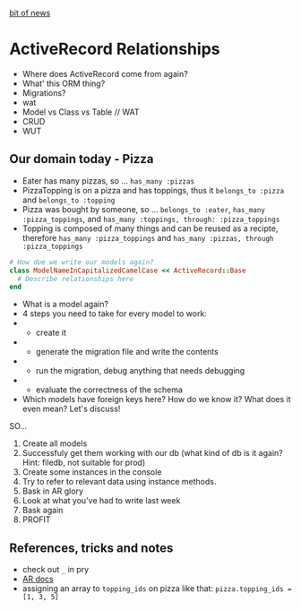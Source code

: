 [bit of news](https://www.nytimes.com/2018/09/28/technology/facebook-hack-data-breach.html)

# ActiveRecord Relationships

- Where does ActiveRecord come from again?
- What' this ORM thing?
- Migrations?
- wat
- Model vs Class vs Table // WAT
- CRUD
- WUT

## Our domain today - Pizza

- Eater has many pizzas, so ... `has_many :pizzas`
- PizzaTopping is on a pizza and has toppings, thus it `belongs_to :pizza` and `belongs_to :topping`
- Pizza was bought by someone, so ... `belongs_to :eater`, `has_many :pizza_toppings`, and `has_many :toppings, through: :pizza_toppings`
- Topping is composed of many things and can be reused as a recipte, therefore `has_many :pizza_toppings` and `has_many :pizzas, through :pizza_toppings`

```ruby
# How doe we write our models again?
class ModelNameInCapitalizedCamelCase << ActiveRecord::Base
  # Describe relationships here
end
```

- What is a model again?
- 4 steps you need to take for every model to work:
- - create it
- - generate the migration file and write the contents 
- - run the migration, debug anything that needs debugging
- - evaluate the correctness of the schema
- Which models have foreign keys here? How do we know it? What does it even mean? Let's discuss!

SO...

1. Create all models
2. Successfuly get them working with our db (what kind of db is it again? Hint: filedb, not suitable for prod)
3. Create some instances in the console
4. Try to refer to relevant data using instance methods.
5. Bask in AR glory
6. Look at what you've had to write last week
6. Bask again
7. PROFIT   

## References, tricks and notes

- check out `_` in pry
- [AR docs](https://github.com/rails/rails/tree/master/activerecord)
- assigning an array to `topping_ids` on pizza like that: `pizza.topping_ids = [1, 3, 5]`
